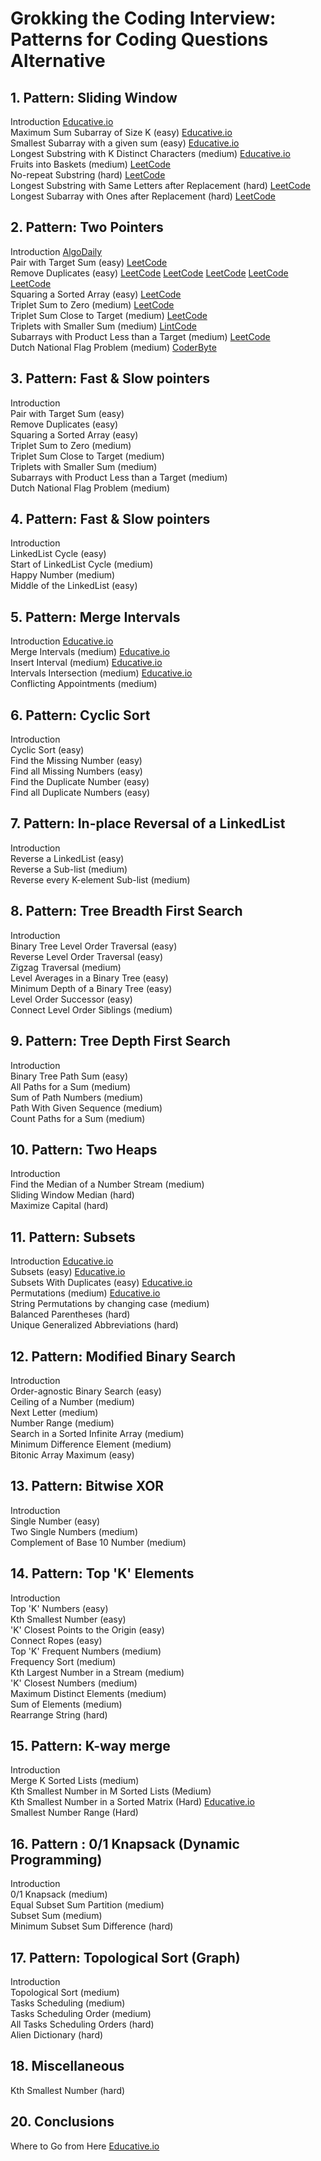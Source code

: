 # Grokking the Coding Interview: Patterns for Coding Questions Alternative #

## 1. Pattern: Sliding Window ##  
Introduction [Educative.io](https://www.educative.io/courses/grokking-the-coding-interview/7D5NNZWQ8Wr)  
Maximum Sum Subarray of Size K (easy) [Educative.io](https://www.educative.io/courses/grokking-the-coding-interview/JPKr0kqLGNP)  
Smallest Subarray with a given sum (easy) [Educative.io](https://www.educative.io/courses/grokking-the-coding-interview/7XMlMEQPnnQ)  
Longest Substring with K Distinct Characters (medium) [Educative.io](https://www.educative.io/courses/grokking-the-coding-interview/YQQwQMWLx80)  
Fruits into Baskets (medium) [LeetCode](https://leetcode.com/problems/fruit-into-baskets/)  
No-repeat Substring (hard) [LeetCode](https://leetcode.com/problems/longest-substring-without-repeating-characters/) <br/>
Longest Substring with Same Letters after Replacement (hard) [LeetCode](https://leetcode.com/problems/longest-repeating-character-replacement/)  
Longest Subarray with Ones after Replacement (hard) [LeetCode](https://leetcode.com/problems/max-consecutive-ones-iii/)  


## 2. Pattern: Two Pointers ##  
Introduction [AlgoDaily](https://www.algodaily.com/lessons/using-the-two-pointer-technique)  
Pair with Target Sum (easy) [LeetCode](https://leetcode.com/problems/two-sum/)  
Remove Duplicates (easy) [LeetCode](https://leetcode.com/problems/remove-duplicates-from-sorted-list/) [LeetCode](https://leetcode.com/problems/remove-duplicates-from-sorted-list-ii/) [LeetCode](https://leetcode.com/problems/remove-duplicates-from-sorted-array-ii/) [LeetCode](https://leetcode.com/problems/find-the-duplicate-number/) [LeetCode](https://leetcode.com/problems/duplicate-zeros/)    
Squaring a Sorted Array (easy) [LeetCode](https://leetcode.com/problems/squares-of-a-sorted-array/)  
Triplet Sum to Zero (medium) [LeetCode](https://leetcode.com/problems/3sum/)  
Triplet Sum Close to Target (medium) [LeetCode](https://leetcode.com/problems/3sum-closest/)    
Triplets with Smaller Sum (medium) [LintCode](https://www.lintcode.com/problem/3sum-smaller/description)  
Subarrays with Product Less than a Target (medium) [LeetCode](https://leetcode.com/problems/subarray-product-less-than-k/)  
Dutch National Flag Problem (medium) [CoderByte](https://coderbyte.com/algorithm/dutch-national-flag-sorting-problem)  

## 3. Pattern: Fast & Slow pointers ##  
Introduction   
Pair with Target Sum (easy)  
Remove Duplicates (easy)  
Squaring a Sorted Array (easy)  
Triplet Sum to Zero (medium)  
Triplet Sum Close to Target (medium)  
Triplets with Smaller Sum (medium)  
Subarrays with Product Less than a Target (medium)  
Dutch National Flag Problem (medium)  

## 4. Pattern: Fast & Slow pointers ##  
Introduction  
LinkedList Cycle (easy)  
Start of LinkedList Cycle (medium)  
Happy Number (medium)  
Middle of the LinkedList (easy)  

## 5. Pattern: Merge Intervals ##  
Introduction [Educative.io](https://www.educative.io/courses/grokking-the-coding-interview/3YVYvogqXpA)  
Merge Intervals (medium) [Educative.io](https://www.educative.io/courses/grokking-the-coding-interview/3jyVPKRA8yx)  
Insert Interval (medium) [Educative.io](https://www.educative.io/courses/grokking-the-coding-interview/3jKlyNMJPEM)  
Intervals Intersection (medium) [Educative.io](https://www.educative.io/courses/grokking-the-coding-interview/JExVVqRAN9D)  
Conflicting Appointments (medium)  

## 6. Pattern: Cyclic Sort ##  
Introduction  
Cyclic Sort (easy)  
Find the Missing Number (easy)  
Find all Missing Numbers (easy)  
Find the Duplicate Number (easy)  
Find all Duplicate Numbers (easy)  

## 7. Pattern: In-place Reversal of a LinkedList ##  
Introduction <br/>
Reverse a LinkedList (easy)<br/>
Reverse a Sub-list (medium)<br/>
Reverse every K-element Sub-list (medium)<br/>

## 8. Pattern: Tree Breadth First Search <br/>
Introduction<br/>
Binary Tree Level Order Traversal (easy)<br/>
Reverse Level Order Traversal (easy)<br/>
Zigzag Traversal (medium)<br/>
Level Averages in a Binary Tree (easy)<br/>
Minimum Depth of a Binary Tree (easy)<br/>
Level Order Successor (easy)<br/>
Connect Level Order Siblings (medium)<br/>

## 9. Pattern: Tree Depth First Search <br/>
Introduction<br/>
Binary Tree Path Sum (easy)<br/>
All Paths for a Sum (medium)<br/>
Sum of Path Numbers (medium)<br/>
Path With Given Sequence (medium)<br/>
Count Paths for a Sum (medium)<br/>


## 10. Pattern: Two Heaps <br/>
Introduction<br/>
Find the Median of a Number Stream (medium)<br/>
Sliding Window Median (hard)<br/>
Maximize Capital (hard)<br/>

## 11. Pattern: Subsets <br/>
Introduction [Educative.io](https://www.educative.io/courses/grokking-the-coding-interview/R87WmWYrELz)<br/>
Subsets (easy) [Educative.io](https://www.educative.io/courses/grokking-the-coding-interview/gx2OqlvEnWG)<br/>
Subsets With Duplicates (easy) [Educative.io](https://www.educative.io/courses/grokking-the-coding-interview/7npk3V3JQNr)<br/>
Permutations (medium) [Educative.io](https://www.educative.io/courses/grokking-the-coding-interview/B8R83jyN3KY)<br/>
String Permutations by changing case (medium)<br/>
Balanced Parentheses (hard)<br/>
Unique Generalized Abbreviations (hard)<br/>

## 12. Pattern: Modified Binary Search <br/>
Introduction<br/>
Order-agnostic Binary Search (easy)<br/>
Ceiling of a Number (medium)<br/>
Next Letter (medium)<br/>
Number Range (medium)<br/>
Search in a Sorted Infinite Array (medium)<br/>
Minimum Difference Element (medium)<br/>
Bitonic Array Maximum (easy)<br/>

## 13. Pattern: Bitwise XOR <br/>
Introduction<br/>
Single Number (easy)<br/>
Two Single Numbers (medium)<br/>
Complement of Base 10 Number (medium)<br/>

## 14. Pattern: Top 'K' Elements <br/>
Introduction<br/>
Top 'K' Numbers (easy)<br/>
Kth Smallest Number (easy)<br/>
'K' Closest Points to the Origin (easy)<br/>
Connect Ropes (easy)<br/>
Top 'K' Frequent Numbers (medium)<br/>
Frequency Sort (medium)<br/>
Kth Largest Number in a Stream (medium)<br/>
'K' Closest Numbers (medium)<br/>
Maximum Distinct Elements (medium)<br/>
Sum of Elements (medium)<br/>
Rearrange String (hard)<br/>

## 15. Pattern: K-way merge <br/>
Introduction<br/>
Merge K Sorted Lists (medium)<br/>
Kth Smallest Number in M Sorted Lists (Medium)<br/>
Kth Smallest Number in a Sorted Matrix (Hard) [Educative.io](https://www.educative.io/courses/grokking-the-coding-interview/x1NJVYKNvqz)<br/>
Smallest Number Range (Hard)<br/>

## 16. Pattern : 0/1 Knapsack (Dynamic Programming) <br/>
Introduction<br/>
0/1 Knapsack (medium)<br/>
Equal Subset Sum Partition (medium)<br/>
Subset Sum (medium)<br/>
Minimum Subset Sum Difference (hard)<br/>

## 17. Pattern: Topological Sort (Graph) <br/>
Introduction<br/>
Topological Sort (medium)<br/>
Tasks Scheduling (medium)<br/>
Tasks Scheduling Order (medium)<br/>
All Tasks Scheduling Orders (hard)<br/>
Alien Dictionary (hard)<br/>

## 18. Miscellaneous <br/>
Kth Smallest Number (hard)<br/>

## 20. Conclusions <br/>
Where to Go from Here [Educative.io](https://www.educative.io/courses/grokking-the-coding-interview/gx3j14p5Y3Y)
